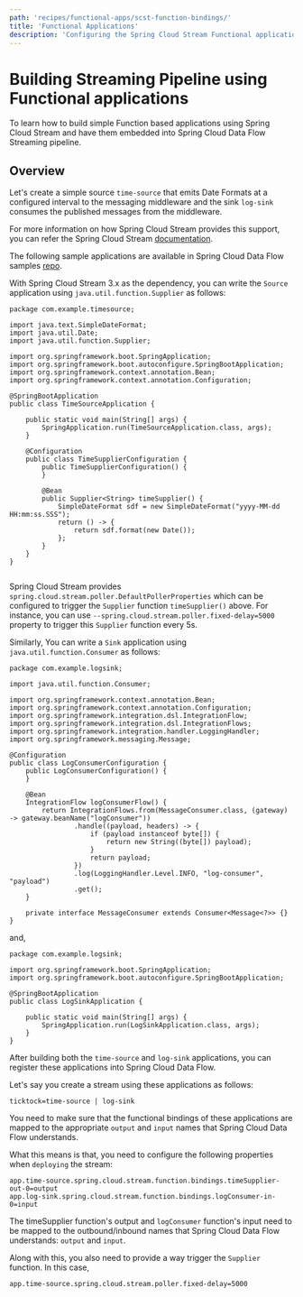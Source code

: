 ```yaml
---
path: 'recipes/functional-apps/scst-function-bindings/'
title: 'Functional Applications'
description: 'Configuring the Spring Cloud Stream Functional applications'
---
```


# Building Streaming Pipeline using Functional applications

To learn how to build simple Function based applications using Spring Cloud Stream and have them embedded into Spring Cloud Data Flow Streaming pipeline.

## Overview

Let's create a simple source `time-source` that emits Date Formats at a configured interval to the messaging middleware and the sink `log-sink` consumes the published messages from the middleware.

For more information on how Spring Cloud Stream provides this support, you can refer the Spring Cloud Stream [documentation](https://cloud.spring.io/spring-cloud-static/spring-cloud-stream/current/reference/html/spring-cloud-stream.html#spring-cloud-stream-overview-producing-consuming-messages).

The following sample applications are available in Spring Cloud Data Flow samples [repo](https://github.com/spring-cloud/spring-cloud-dataflow-samples/tree/master/spring-cloud-stream-function-bindings).

With Spring Cloud Stream 3.x as the dependency, you can write the `Source` application using `java.util.function.Supplier` as follows:

```
package com.example.timesource;

import java.text.SimpleDateFormat;
import java.util.Date;
import java.util.function.Supplier;

import org.springframework.boot.SpringApplication;
import org.springframework.boot.autoconfigure.SpringBootApplication;
import org.springframework.context.annotation.Bean;
import org.springframework.context.annotation.Configuration;

@SpringBootApplication
public class TimeSourceApplication {

	public static void main(String[] args) {
		SpringApplication.run(TimeSourceApplication.class, args);
	}

	@Configuration
	public class TimeSupplierConfiguration {
		public TimeSupplierConfiguration() {
		}

		@Bean
		public Supplier<String> timeSupplier() {
			SimpleDateFormat sdf = new SimpleDateFormat("yyyy-MM-dd HH:mm:ss.SSS");
			return () -> {
				return sdf.format(new Date());
			};
		}
	}
}


```

Spring Cloud Stream provides `spring.cloud.stream.poller.DefaultPollerProperties` which can be configured to trigger the `Supplier` function `timeSupplier()` above.
For instance, you can use `--spring.cloud.stream.poller.fixed-delay=5000` property to trigger this `Supplier` function every 5s.

Similarly, You can write a `Sink` application using `java.util.function.Consumer` as follows:

```
package com.example.logsink;

import java.util.function.Consumer;

import org.springframework.context.annotation.Bean;
import org.springframework.context.annotation.Configuration;
import org.springframework.integration.dsl.IntegrationFlow;
import org.springframework.integration.dsl.IntegrationFlows;
import org.springframework.integration.handler.LoggingHandler;
import org.springframework.messaging.Message;

@Configuration
public class LogConsumerConfiguration {
	public LogConsumerConfiguration() {
	}

	@Bean
	IntegrationFlow logConsumerFlow() {
		return IntegrationFlows.from(MessageConsumer.class, (gateway) -> gateway.beanName("logConsumer"))
				.handle((payload, headers) -> {
					if (payload instanceof byte[]) {
						return new String((byte[]) payload);
					}
					return payload;
				})
				.log(LoggingHandler.Level.INFO, "log-consumer", "payload")
				.get();
	}

	private interface MessageConsumer extends Consumer<Message<?>> {}
}

```

and,

```
package com.example.logsink;

import org.springframework.boot.SpringApplication;
import org.springframework.boot.autoconfigure.SpringBootApplication;

@SpringBootApplication
public class LogSinkApplication {

	public static void main(String[] args) {
		SpringApplication.run(LogSinkApplication.class, args);
	}
}

```

After building both the `time-source` and `log-sink` applications, you can register these applications into Spring Cloud Data Flow.

Let's say you create a stream using these applications as follows:

```
ticktock=time-source | log-sink
```

You need to make sure that the functional bindings of these applications are mapped to the appropriate `output` and `input` names that Spring Cloud Data Flow understands.

What this means is that, you need to configure the following properties when `deploying` the stream:

```
app.time-source.spring.cloud.stream.function.bindings.timeSupplier-out-0=output
app.log-sink.spring.cloud.stream.function.bindings.logConsumer-in-0=input
```

The timeSupplier function's output and `logConsumer` function's input need to be mapped to the outbound/inbound names that Spring Cloud Data Flow understands: `output` and `input`.

Along with this, you also need to provide a way trigger the `Supplier` function. In this case,

```
app.time-source.spring.cloud.stream.poller.fixed-delay=5000
```
